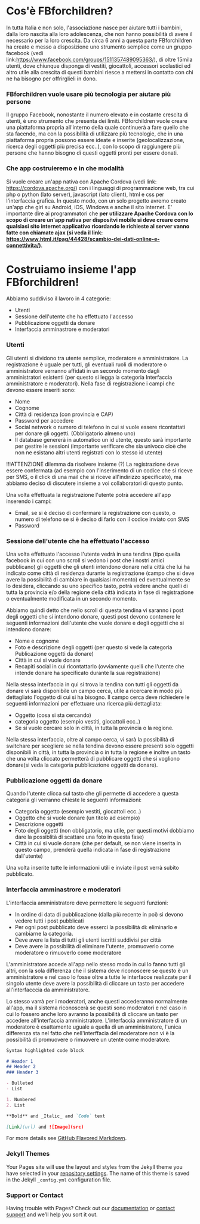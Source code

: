 # Cos'è FBforchildren?
In tutta Italia e non solo, l'associazione nasce per aiutare tutti i bambini, dalla loro nascita alla loro adolescenza, che non hanno possibilità di avere il necessario per la loro crescita. Da circa 6 anni a questa parte FBforchildren ha creato e messo a disposizione uno strumento semplice come un gruppo facebook (vedi link:https://www.facebook.com/groups/1511357489095363/), di oltre 15mila utenti, dove chiunque disponga di vestiti, giocattoli, accessori scolastici ed altro utile alla crescita di questi bambini riesce a mettersi in contatto con chi ne ha bisogno per offrirglieli in dono.

### FBforchildren vuole usare più tecnologia per aiutare più persone
Il gruppo Facebook, nonostante il numero elevato e in costante crescita di utenti, è uno strumento che presenta dei limiti. FBforchildren vuole creare una piattaforma propria all'interno della quale continuerà a fare quello che sta facendo, ma con la possibilità di utilizzare più tecnologie, che in una piattaforma propria possono essere ideate e inserite (geolocalizzazione, ricerca degli oggetti più precisa ecc..), con lo scopo di raggiungere più persone che hanno bisogno di questi oggetti pronti per essere donati.


### Che app costruieremo e in che modalità
Si vuole creare un'app nativa con Apache Cordova (vedi link: https://cordova.apache.org/) con i linguaggi di programmazione web, tra cui php o python (lato server), javascript (lato client), html e css per l'interfaccia grafica. In questo modo, con un solo progetto avremo creato un'app che giri su Android, iOS, Windows e anche il sito internet. E' importante dire ai programmatori che <strong>per utilizzare Apache Cordova con lo scopo di creare un'app nativa per dispositvi mobile si deve creare come qualsiasi sito internet applicativo ricordando le richieste al server vanno fatte con chiamate ajax (si veda il link: https://www.html.it/pag/44428/scambio-dei-dati-online-e-connettivita/)</strong>.

# Costruiamo insieme l'app FBforchildren!
Abbiamo suddiviso il lavoro in 4 categorie:
- Utenti
- Sessione dell'utente che ha effettuato l'accesso
- Pubblicazione oggetti da donare
- Interfaccia amminastrore e moderatori

### Utenti
Gli utenti si dividono tra utente semplice, moderatore e amministratore. La registrazione è uguale per tutti, gli eventuali ruoli di moderatore o amministratore verranno affidati in un secondo momento dagli amministratori esistenti (per questo si legga la categoria Interfaccia amministratore e moderatori).
Nella fase di registrazione i campi che devono essere inseriti sono:
- Nome 
- Cognome
- Città di residenza (con provincia e CAP)
- Password per accedere
- Social network o numero di telefono in cui si vuole essere ricontattati per donare gli oggetti. (Obbligatorio almeno uno)
- Il database genererà in automatico un id utente, questo sarà importante per gestire le sessioni (importante verificare che sia univoco cioè che non ne esistano altri utenti registrati con lo stesso id utente)

!!!ATTENZIONE dilemma da risolvere insieme (?)
La registrazione deve essere confermata (ad esempio con l'inserimento di un codice che si riceve per SMS, o il click di una mail che si riceve all'indirizzo specificato), ma abbiamo deciso di discutere insieme a voi collaboratori di questo punto.

Una volta effettuata la registrazione l'utente potrà accedere all'app inserendo i campi: 
- Email, se si è deciso di confermare la registrazione con questo, o numero di telefono se si è deciso di farlo con il codice inviato con SMS
- Password

### Sessione dell'utente che ha effettuato l'accesso
Una volta effettuato l'accesso l'utente vedrà in una tendina (tipo quella facebook in cui con uno scroll si vedono i post che i nostri amici pubblicano) gli oggetti che gli utenti intendono donare nella città che lui ha indicato come città di residenza durante la registrazione (campo che si deve avere la possibilità di cambiare in qualsiasi momento) ed eventualmente se lo desidera, cliccando su uno specifico tasto, potrà vedere anche quelli di tutta la provincia e/o della regione della città indicata in fase di registrazione o eventualmente modificata in un secondo momento.

Abbiamo quindi detto che nello scroll di questa tendina vi saranno i post degli oggetti che si intendono donare, questi post devono contenere le seguenti informazioni dell'utente che vuole donare e degli oggetti che si intendono donare:
- Nome e cognome 
- Foto e descrizione degli oggetti (per questo si vede la categoria Publicazione oggetti da donare)
- Città in cui si vuole donare
- Recapiti social in cui ricontattarlo (ovviamente quelli che l'utente che intende donare ha specificato durante la sua registrazione)

Nella stessa interfaccia in qui si trova la tendina con tutti gli oggetti da donare vi sarà disponibile un campo cerca, utile a ricercare in modo più dettagliato l'oggetto di cui si ha bisogno. Il campo cerca deve richiedere le seguenti informazioni per effettuare una ricerca più dettagliata:
- Oggetto (cosa si sta cercando)
- categoria oggetto (esempio vestiti, giocattoli ecc..)
- Se si vuole cercare solo in città, in tutta la provincia o la regione.

Nella stessa interfaccia, oltre al campo cerca, vi sarà la possibilità di switchare per scegliere se nella tendina devono essere presenti solo oggetti disponibili in città, in tutta la provincia o in tutta la regione e inoltre un tasto che una volta cliccato permetterà di pubblicare oggetti che si vogliono donare(si veda la categoria pubblicazione oggetti da donare).

### Pubblicazione oggetti da donare
Quando l'utente clicca sul tasto che gli permette di accedere a questa categoria gli verranno chieste le seguenti informazioni:
- Categoria oggetto (esempio vestiti, giocattoli ecc..)
- Oggetto che si vuole donare (un titolo ad esempio)
- Descrizione oggetti 
- Foto degli oggetti (non obbligatorio, ma utile, per questi motivi dobbiamo dare la possiblità di scattare una foto in questa fase)
- Città in cui si vuole donare (che per default, se non viene inserita in questo campo, prenderà quella indicata in fase di registrazione dall'utente)

Una volta inserite tutte le informazioni utili e inviate il post verrà subito pubblicato.

### Interfaccia amminastrore e moderatori
L'interfaccia amministratore deve permettere le seguenti funzioni:
- In ordine di data di pubblicazione (dalla più recente in poi) si devono vedere tutti i post pubblicati
- Per ogni post pubblicato deve esserci la possibilità di: eliminarlo e cambiarne la categoria.
- Deve avere la lista di tutti gli utenti iscritti suddivisi per città
- Deve avere la possibilità di eliminare l'utente, promuoverlo come moderatore o rimuoverlo come moderatore

L'amministratore accede all'app nello stesso modo in cui lo fanno tutti gli altri, con la sola differenza che il sistema deve riconoscere se questo è un amministratore e nel caso lo fosse oltre a tutte le interfacce realizzate per il singolo utente deve avere la possibilità di cliccare un tasto per accedere all'interfacccia da amministratore.

Lo stesso varrà per i moderatori, anche questi accederanno normalmente all'app, ma il sistema riconoscerà se questi sono moderatori e nel caso in cui lo fossero anche loro avranno la possibilità di cliccare un tasto per accedere all'interfaccia amministratore. L'interfaccia amministratore di un moderatore è esattamente uguale a quella di un amministratore, l'unica differenza sta nel fatto che nell'interffacia del moderatore non vi è la possibilità di promuovere o rimuovere un utente come moderatore.





```markdown
Syntax highlighted code block

# Header 1
## Header 2
### Header 3

- Bulleted
- List

1. Numbered
2. List

**Bold** and _Italic_ and `Code` text

[Link](url) and ![Image](src)
```

For more details see [GitHub Flavored Markdown](https://guides.github.com/features/mastering-markdown/).

### Jekyll Themes

Your Pages site will use the layout and styles from the Jekyll theme you have selected in your [repository settings](https://github.com/fbforchildren/FBforchildrenAPP/settings). The name of this theme is saved in the Jekyll `_config.yml` configuration file.

### Support or Contact

Having trouble with Pages? Check out our [documentation](https://help.github.com/categories/github-pages-basics/) or [contact support](https://github.com/contact) and we’ll help you sort it out.
